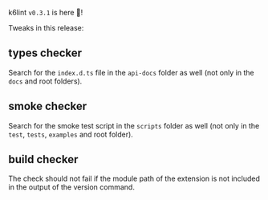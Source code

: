 k6lint `v0.3.1` is here 🎉!

Tweaks in this release:

## types checker

Search for the `index.d.ts` file in the `api-docs` folder as well (not only in the `docs` and root folders).

## smoke checker

Search for the smoke test script in the `scripts` folder as well (not only in the `test`, `tests`, `examples` and root folder).

## build checker

The check should not fail if the module path of the extension is not included in the output of the version command.
